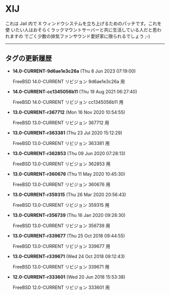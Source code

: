 # XIJ

これは Jail 内で X ウィンドウシステムを立ち上げるためのパッチです。これを使
いたい人はおそらくラックマウントサーバーと共に生活している人だと思われますの
でごく少数の排気ファンサウンド愛好家に限られるでしょう ;-)

---

## タグの更新履歴

* **14.0-CURRENT-9d6ae1e3c26a** (Thu 8 Jun 2023 07:19:00)

	FreeBSD 14.0-CURRENT リビジョン 9d6ae1e3c26a 用

* **14.0-CURRENT-cc1345056b11** (Thu 19 Aug 2021 06:27:40)

	FreeBSD 14.0-CURRENT リビジョン cc1345056b11 用

* **13.0-CURRENT-r367712** (Mon 16 Nov 2020 10:54:55)

	FreeBSD 13.0-CURRENT リビジョン 367712 用

* **13.0-CURRENT-r363381** (Thu 23 Jul 2020 15:12:29)

	FreeBSD 13.0-CURRENT リビジョン 363381 用

* **13.0-CURRENT-r362853** (Thu 09 Jun 2020 07:28:13)

	FreeBSD 13.0-CURRENT リビジョン 362853 用

* **13.0-CURRENT-r360676** (Thu 11 May 2020 10:45:30)

	FreeBSD 13.0-CURRENT リビジョン 360676 用

* **13.0-CURRENT-r359315** (Thu 26 Mar 2020 20:56:43)

	FreeBSD 13.0-CURRENT リビジョン 359315 用

* **13.0-CURRENT-r356739** (Thu 16 Jan 2020 09:28:30)

	FreeBSD 13.0-CURRENT リビジョン 356739 用

* **13.0-CURRENT-r339677** (Thu 25 Oct 2018 09:44:55)

	FreeBSD 13.0-CURRENT リビジョン 339677 用

* **13.0-CURRENT-r339671** (Wed 24 Oct 2018 09:12:43)

	FreeBSD 13.0-CURRENT リビジョン 339671 用

* **12.0-CURRENT-r333601** (Wed 20 Jun 2018 15:53:38)

	FreeBSD 12.0-CURRENT リビジョン 333601 用


